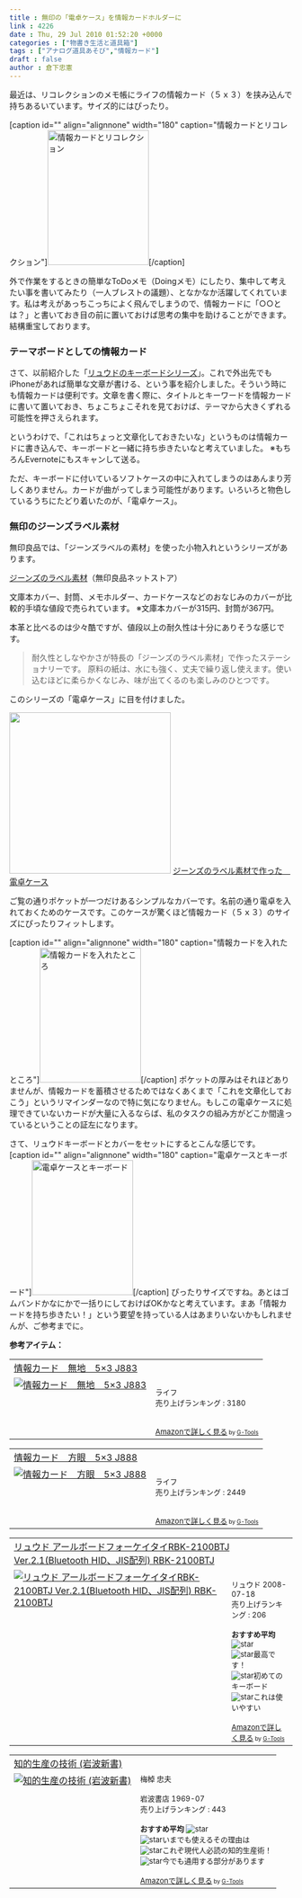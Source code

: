 ```yaml
---
title : 無印の「電卓ケース」を情報カードホルダーに
link : 4226
date : Thu, 29 Jul 2010 01:52:20 +0000
categories : ["物書き生活と道具箱"]
tags : ["アナログ道具あそび","情報カード"]
draft : false
author : 倉下忠憲
---
```


最近は、リコレクションのメモ帳にライフの情報カード（５ｘ３）を挟み込んで持ちあるいています。サイズ的にはぴったり。

[caption id="" align="alignnone" width="180" caption="情報カードとリコレクション"]<img alt="情報カードとリコレクション" src="http://farm5.static.flickr.com/4128/4839520094_b33ea2fe75_m.jpg" title="情報カードとリコレクション" width="180" height="240" />[/caption]

外で作業をするときの簡単なToDoメモ（Doingメモ）にしたり、集中して考えたい事を書いてみたり（一人ブレストの議題）、となかなか活躍してくれています。私は考えがあっちこっちによく飛んでしまうので、情報カードに「○○とは？」と書いておき目の前に置いておけば思考の集中を助けることができます。結構重宝しております。

<h3>テーマボードとしての情報カード</h3>
さて、以前紹介した「<a href="https://rashita.net/blog/?p=4217">リュウドのキーボードシリーズ</a>」。これで外出先でもiPhoneがあれば簡単な文章が書ける、という事を紹介しました。そういう時にも情報カードは便利です。文章を書く際に、タイトルとキーワードを情報カードに書いて置いておき、ちょこちょこそれを見ておけば、テーマから大きくずれる可能性を押さえられます。

というわけで、「これはちょっと文章化しておきたいな」というものは情報カードに書き込んで、キーボードと一緒に持ち歩きたいなと考えていました。
※もちろんEvernoteにもスキャンして送る。

ただ、キーボードに付いているソフトケースの中に入れてしまうのはあんまり芳しくありません。カードが曲がってしまう可能性があります。いろいろと物色しているうちにたどり着いたのが、「電卓ケース」。

<h3>無印のジーンズラベル素材</h3>
無印良品では、「ジーンズラベルの素材」を使った小物入れというシリーズがあります。

<a href="http://www.muji.net/store/cmdty/section/S1070125">ジーンズのラベル素材</a>（無印良品ネットストア）

文庫本カバー、封筒、メモホルダー、カードケースなどのおなじみのカバーが比較的手頃な値段で売られています。
※文庫本カバーが315円、封筒が367円。

本革と比べるのは少々酷ですが、値段以上の耐久性は十分にありそうな感じです。

<blockquote>
耐久性としなやかさが特長の「ジーンズのラベル素材」で作ったステーショナリーです。
原料の紙は、水にも強く、丈夫で繰り返し使えます。使い込むほどに柔らかくなじみ、味が出てくるのも楽しみのひとつです。
</blockquote>

このシリーズの「電卓ケース」に目を付けました。

<img alt="" src="http://img.muji.net/img/cmdty/4548718667161_m.jpg" title="電卓ケース" class="alignnone" width="287" height="287" />
<a href="http://www.muji.net/store/cmdty/detail/4548718667161">ジーンズのラベル素材で作った　電卓ケース</a>

ご覧の通りポケットが一つだけあるシンプルなカバーです。名前の通り電卓を入れておくためのケースです。このケースが驚くほど情報カード（５ｘ３）のサイズにぴったりフィットします。

[caption id="" align="alignnone" width="180" caption="情報カードを入れたところ"]<img alt="情報カードを入れたところ" src="http://farm5.static.flickr.com/4106/4839519878_b5dd4fccbe_m.jpg" title="情報カードを入れたところ" width="180" height="240" />[/caption]
ポケットの厚みはそれほどありませんが、情報カードを蓄積させるためではなくあくまで「これを文章化しておこう」というリマインダーなので特に気になりません。もしこの電卓ケースに処理できていないカードが大量に入るならば、私のタスクの組み方がどこか間違っているということの証左になります。

さて、リュウドキーボードとカバーをセットにするとこんな感じです。
[caption id="" align="alignnone" width="180" caption="電卓ケースとキーボード"]<img alt="電卓ケースとキーボード" src="http://farm5.static.flickr.com/4150/4839519982_d0756c9442_m.jpg" title="電卓ケースとキーボード" width="180" height="240" />[/caption]
ぴったりサイズですね。あとはゴムバンドかなにかで一括りにしておけばOKかなと考えています。まあ「情報カードを持ち歩きたい！」という要望を持っている人はあまりいないかもしれませんが、ご参考までに。

<strong>参考アイテム：</strong>
<table  border="0" cellpadding="5"><tr><td colspan="2"><a href="http://www.amazon.jp/%E3%83%A9%E3%82%A4%E3%83%95-%E6%83%85%E5%A0%B1%E3%82%AB%E3%83%BC%E3%83%89-%E7%84%A1%E5%9C%B0-5%C3%973-J883/dp/B0018HESK2%3FSubscriptionId%3D15SMZCTB9V8NGR2TW082%26tag%3Drashita1000-22%26linkCode%3Dxm2%26camp%3D2025%26creative%3D165953%26creativeASIN%3DB0018HESK2" target="_top">情報カード　無地　5×3 J883</a><img src="http://www.assoc-amazon.jp/e/ir?t=rashita1000-22&l=ur2&o=9" width="1" height="1" style="border: none;" alt="" /></td></tr><tr><td valign="top"><a href="http://www.amazon.jp/%E3%83%A9%E3%82%A4%E3%83%95-%E6%83%85%E5%A0%B1%E3%82%AB%E3%83%BC%E3%83%89-%E7%84%A1%E5%9C%B0-5%C3%973-J883/dp/B0018HESK2%3FSubscriptionId%3D15SMZCTB9V8NGR2TW082%26tag%3Drashita1000-22%26linkCode%3Dxm2%26camp%3D2025%26creative%3D165953%26creativeASIN%3DB0018HESK2" target="_top"><img src="http://ecx.images-amazon.com/images/I/2139%2BEuYDBL._SL160_.jpg" border="0" alt="情報カード　無地　5×3 J883" /></a></td><td valign="top"><font size="-1"><br />ライフ  <br />売り上げランキング : 3180<br /><br /><br /><a href="http://www.amazon.jp/%E3%83%A9%E3%82%A4%E3%83%95-%E6%83%85%E5%A0%B1%E3%82%AB%E3%83%BC%E3%83%89-%E7%84%A1%E5%9C%B0-5%C3%973-J883/dp/B0018HESK2%3FSubscriptionId%3D15SMZCTB9V8NGR2TW082%26tag%3Drashita1000-22%26linkCode%3Dxm2%26camp%3D2025%26creative%3D165953%26creativeASIN%3DB0018HESK2" target="_top">Amazonで詳しく見る</a></font><font size="-2"> by <a href="http://www.goodpic.com/mt/aws/index.html" >G-Tools</a></font></td></tr></table>

<table  border="0" cellpadding="5"><tr><td colspan="2"><a href="http://www.amazon.jp/%E3%83%A9%E3%82%A4%E3%83%95-%E6%83%85%E5%A0%B1%E3%82%AB%E3%83%BC%E3%83%89-%E6%96%B9%E7%9C%BC-5%C3%973-J888/dp/B002K5MUOC%3FSubscriptionId%3D15SMZCTB9V8NGR2TW082%26tag%3Drashita1000-22%26linkCode%3Dxm2%26camp%3D2025%26creative%3D165953%26creativeASIN%3DB002K5MUOC" target="_top">情報カード　方眼　5×3 J888</a><img src="http://www.assoc-amazon.jp/e/ir?t=rashita1000-22&l=ur2&o=9" width="1" height="1" style="border: none;" alt="" /></td></tr><tr><td valign="top"><a href="http://www.amazon.jp/%E3%83%A9%E3%82%A4%E3%83%95-%E6%83%85%E5%A0%B1%E3%82%AB%E3%83%BC%E3%83%89-%E6%96%B9%E7%9C%BC-5%C3%973-J888/dp/B002K5MUOC%3FSubscriptionId%3D15SMZCTB9V8NGR2TW082%26tag%3Drashita1000-22%26linkCode%3Dxm2%26camp%3D2025%26creative%3D165953%26creativeASIN%3DB002K5MUOC" target="_top"><img src="http://ecx.images-amazon.com/images/I/31LljdNdYDL._SL160_.jpg" border="0" alt="情報カード　方眼　5×3 J888" /></a></td><td valign="top"><font size="-1"><br />ライフ  <br />売り上げランキング : 2449<br /><br /><br /><a href="http://www.amazon.jp/%E3%83%A9%E3%82%A4%E3%83%95-%E6%83%85%E5%A0%B1%E3%82%AB%E3%83%BC%E3%83%89-%E6%96%B9%E7%9C%BC-5%C3%973-J888/dp/B002K5MUOC%3FSubscriptionId%3D15SMZCTB9V8NGR2TW082%26tag%3Drashita1000-22%26linkCode%3Dxm2%26camp%3D2025%26creative%3D165953%26creativeASIN%3DB002K5MUOC" target="_top">Amazonで詳しく見る</a></font><font size="-2"> by <a href="http://www.goodpic.com/mt/aws/index.html" >G-Tools</a></font></td></tr></table>

<table  border="0" cellpadding="5"><tr><td colspan="2"><a href="http://www.amazon.jp/%E3%83%AA%E3%83%A5%E3%82%A6%E3%83%89-%E3%82%A2%E3%83%BC%E3%83%AB%E3%83%9C%E3%83%BC%E3%83%89%E3%83%95%E3%82%A9%E3%83%BC%E3%82%B1%E3%82%A4%E3%82%BF%E3%82%A4RBK-2100BTJ-Bluetooth-HID%E3%80%81JIS%E9%85%8D%E5%88%97-RBK-2100BTJ/dp/B001AVXD9S%3FSubscriptionId%3D15SMZCTB9V8NGR2TW082%26tag%3Drashita1000-22%26linkCode%3Dxm2%26camp%3D2025%26creative%3D165953%26creativeASIN%3DB001AVXD9S" target="_top">リュウド アールボードフォーケイタイRBK-2100BTJ Ver.2.1(Bluetooth HID、JIS配列) RBK-2100BTJ</a><img src="http://www.assoc-amazon.jp/e/ir?t=rashita1000-22&l=ur2&o=9" width="1" height="1" style="border: none;" alt="" /></td></tr><tr><td valign="top"><a href="http://www.amazon.jp/%E3%83%AA%E3%83%A5%E3%82%A6%E3%83%89-%E3%82%A2%E3%83%BC%E3%83%AB%E3%83%9C%E3%83%BC%E3%83%89%E3%83%95%E3%82%A9%E3%83%BC%E3%82%B1%E3%82%A4%E3%82%BF%E3%82%A4RBK-2100BTJ-Bluetooth-HID%E3%80%81JIS%E9%85%8D%E5%88%97-RBK-2100BTJ/dp/B001AVXD9S%3FSubscriptionId%3D15SMZCTB9V8NGR2TW082%26tag%3Drashita1000-22%26linkCode%3Dxm2%26camp%3D2025%26creative%3D165953%26creativeASIN%3DB001AVXD9S" target="_top"><img src="http://ecx.images-amazon.com/images/I/41ceApEceeL._SL160_.jpg" border="0" alt="リュウド アールボードフォーケイタイRBK-2100BTJ Ver.2.1(Bluetooth HID、JIS配列) RBK-2100BTJ" /></a></td><td valign="top"><font size="-1"><br />リュウド  2008-07-18<br />売り上げランキング : 206<br /><br /><strong>おすすめ平均  </strong><img src="http://g-images.amazon.com/images/G/01/detail/stars-4-5.gif" alt="star" /><br /><img src="http://g-images.amazon.com/images/G/01/detail/stars-5-0.gif" alt="star" />最高です！<br /><img src="http://g-images.amazon.com/images/G/01/detail/stars-4-0.gif" alt="star" />初めてのキーボード<br /><img src="http://g-images.amazon.com/images/G/01/detail/stars-5-0.gif" alt="star" />これは使いやすい<br /><br /><a href="http://www.amazon.jp/%E3%83%AA%E3%83%A5%E3%82%A6%E3%83%89-%E3%82%A2%E3%83%BC%E3%83%AB%E3%83%9C%E3%83%BC%E3%83%89%E3%83%95%E3%82%A9%E3%83%BC%E3%82%B1%E3%82%A4%E3%82%BF%E3%82%A4RBK-2100BTJ-Bluetooth-HID%E3%80%81JIS%E9%85%8D%E5%88%97-RBK-2100BTJ/dp/B001AVXD9S%3FSubscriptionId%3D15SMZCTB9V8NGR2TW082%26tag%3Drashita1000-22%26linkCode%3Dxm2%26camp%3D2025%26creative%3D165953%26creativeASIN%3DB001AVXD9S" target="_top">Amazonで詳しく見る</a></font><font size="-2"> by <a href="http://www.goodpic.com/mt/aws/index.html" >G-Tools</a></font></td></tr></table>

<table  border="0" cellpadding="5"><tr><td colspan="2"><a href="http://www.amazon.jp/%E7%9F%A5%E7%9A%84%E7%94%9F%E7%94%A3%E3%81%AE%E6%8A%80%E8%A1%93-%E5%B2%A9%E6%B3%A2%E6%96%B0%E6%9B%B8-%E6%A2%85%E6%A3%B9-%E5%BF%A0%E5%A4%AB/dp/4004150930%3FSubscriptionId%3D15SMZCTB9V8NGR2TW082%26tag%3Drashita1000-22%26linkCode%3Dxm2%26camp%3D2025%26creative%3D165953%26creativeASIN%3D4004150930" target="_top">知的生産の技術 (岩波新書)</a><img src="http://www.assoc-amazon.jp/e/ir?t=rashita1000-22&l=ur2&o=9" width="1" height="1" style="border: none;" alt="" /></td></tr><tr><td valign="top"><a href="http://www.amazon.jp/%E7%9F%A5%E7%9A%84%E7%94%9F%E7%94%A3%E3%81%AE%E6%8A%80%E8%A1%93-%E5%B2%A9%E6%B3%A2%E6%96%B0%E6%9B%B8-%E6%A2%85%E6%A3%B9-%E5%BF%A0%E5%A4%AB/dp/4004150930%3FSubscriptionId%3D15SMZCTB9V8NGR2TW082%26tag%3Drashita1000-22%26linkCode%3Dxm2%26camp%3D2025%26creative%3D165953%26creativeASIN%3D4004150930" target="_top"><img src="http://ecx.images-amazon.com/images/I/41Q9KKMZYAL._SL160_.jpg" border="0" alt="知的生産の技術 (岩波新書)" /></a></td><td valign="top"><font size="-1">梅棹 忠夫 <br /><br />岩波書店  1969-07<br />売り上げランキング : 443<br /><br /><strong>おすすめ平均  </strong><img src="http://g-images.amazon.com/images/G/01/detail/stars-4-5.gif" alt="star" /><br /><img src="http://g-images.amazon.com/images/G/01/detail/stars-5-0.gif" alt="star" />いまでも使えるその理由は<br /><img src="http://g-images.amazon.com/images/G/01/detail/stars-5-0.gif" alt="star" />これぞ現代人必読の知的生産術！<br /><img src="http://g-images.amazon.com/images/G/01/detail/stars-5-0.gif" alt="star" />今でも通用する部分があります<br /><br /><a href="http://www.amazon.jp/%E7%9F%A5%E7%9A%84%E7%94%9F%E7%94%A3%E3%81%AE%E6%8A%80%E8%A1%93-%E5%B2%A9%E6%B3%A2%E6%96%B0%E6%9B%B8-%E6%A2%85%E6%A3%B9-%E5%BF%A0%E5%A4%AB/dp/4004150930%3FSubscriptionId%3D15SMZCTB9V8NGR2TW082%26tag%3Drashita1000-22%26linkCode%3Dxm2%26camp%3D2025%26creative%3D165953%26creativeASIN%3D4004150930" target="_top">Amazonで詳しく見る</a></font><font size="-2"> by <a href="http://www.goodpic.com/mt/aws/index.html" >G-Tools</a></font></td></tr></table>

